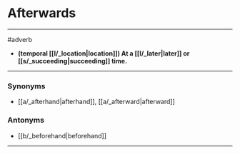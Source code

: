 # Afterwards
---
#adverb
- **(temporal [[l/_location|location]]) At a [[l/_later|later]] or [[s/_succeeding|succeeding]] time.**
---
### Synonyms
- [[a/_afterhand|afterhand]], [[a/_afterward|afterward]]
### Antonyms
- [[b/_beforehand|beforehand]]
---
